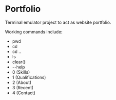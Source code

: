 # Portfolio

Terminal emulator project to act as website portfolio.

Working commands include:

- pwd
- cd 
- cd ..
- ls
- clear() 
- --help
- 0    	(Skills)
- 1 	(Qualifications)
- 2 	(About)
- 3 	(Recent)
- 4 	(Contact)
